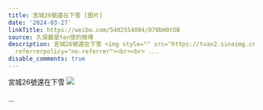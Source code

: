 ```yaml
---
title: 宮城26號還在下雪 [图片]
date: '2024-03-27'
linkTitle: https://weibo.com/5402554084/O70bH0tOB
source: 久保醬是ten使的微博
description: 宮城26號還在下雪 <img style="" src="https://tvax2.sinaimg.cn/large/005TCz76gy1ho600fof8dj30py0dwjuh.jpg"
  referrerpolicy="no-referrer"><br><br> ...
disable_comments: true
---
```

宮城26號還在下雪 <img style="" src="https://tvax2.sinaimg.cn/large/005TCz76gy1ho600fof8dj30py0dwjuh.jpg" referrerpolicy="no-referrer"><br><br> ...